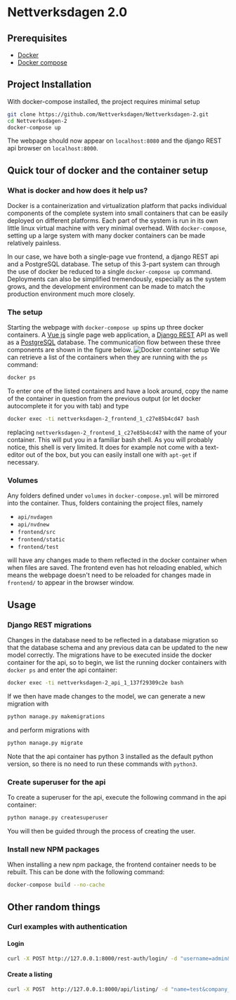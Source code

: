 # Nettverksdagen 2.0

## Prerequisites
* [Docker](https://www.docker.com/)
* [Docker compose](https://docs.docker.com/compose/)

## Project Installation
With docker-compose installed, the project requires minimal setup
```bash
git clone https://github.com/Nettverksdagen/Nettverksdagen-2.git
cd Nettverksdagen-2
docker-compose up
```
The webpage should now appear on `localhost:8080` and the django REST api browser on `localhost:8000`. 

## Quick tour of docker and the container setup
### What is docker and how does it help us?
Docker is a containerization and virtualization platform that packs individual components of the complete system into small containers that can be easily deployed on different platforms. Each part of the system is run in its own little linux virtual machine with very minimal overhead. With `docker-compose`, setting up a large system with many docker containers can be made relatively painless.

In our case, we have both a single-page vue frontend, a django REST api and a PostgreSQL database. The setup of this 3-part system can through the use of docker be reduced to a single `docker-compose up` command. Deployments can also be simplified tremendously, especially as the system grows, and the development environment can be made to match the production environment much more closely.

### The setup
Starting the webpage with `docker-compose up` spins up three docker containers.
A [Vue js](https://vuejs.org/) single page web application, a [Django REST](https://www.django-rest-framework.org/) API as well as a [PostgreSQL](https://www.postgresql.org/) database.
The communication flow between these three components are shown in the figure below.
![Docker container setup](https://i.imgur.com/0edj0Ea.png)
We can retrieve a list of the containers when they are running with the `ps` command:
```bash
docker ps
```
To enter one of the listed containers and have a look around, copy the name of the container in question from the previous output (or let docker autocomplete it for you with tab) and type 
```bash
docker exec -ti nettverksdagen-2_frontend_1_c27e85b4cd47 bash
```
replacing `nettverksdagen-2_frontend_1_c27e85b4cd47` with the name of your container.
This will put you in a familiar bash shell. As you will probably notice, this shell is very limited.
It does for example not come with a text-editor out of the box, but you can easily install one with `apt-get` if necessary.

### Volumes
Any folders defined under `volumes` in `docker-compose.yml` will be mirrored into the container. Thus, folders containing the project files, namely
* `api/nvdagen`
* `api/nvdnew`
* `frontend/src`
* `frontend/static`
* `frontend/test`

will have any changes made to them reflected in the docker container when when files are saved.
The frontend even has hot reloading enabled, which means the webpage doesn't need to be reloaded for changes made in `frontend/` to appear in the browser window.

## Usage
### Django REST migrations
Changes in the database need to be reflected in a database migration so that the database schema and any previous data can be updated to the new model correctly. The migrations have to be executed inside the docker container for the api, so to begin, we list the running docker containers with `docker ps` and enter the api container:
```bash
docker exec -ti nettverksdagen-2_api_1_137f29309c2e bash
```
If we then have made changes to the model, we can generate a new migration with
```bash
python manage.py makemigrations
```
and perform migrations with
```bash
python manage.py migrate
```
Note that the api container has python 3 installed as the default python version, so there is no need to run these commands with `python3`.

### Create superuser for the api
To create a superuser for the api, execute the following command in the api container:
```bash
python manage.py createsuperuser
```
You will then be guided through the process of creating the user. 

### Install new NPM packages
When installing a new npm package, the frontend container needs to be rebuilt.
This can be done with the following command:
```bash
docker-compose build --no-cache
```

## Other random things
### Curl examples with authentication
#### Login
```bash
curl -X POST http://127.0.0.1:8000/rest-auth/login/ -d "username=admin&password=1234"
```

#### Create a listing
```bash
curl -X POST  http://127.0.0.1:8000/api/listing/ -d "name=test&company_name=test company" -H 'Authorization: Token c56ddd032e56280827fdf4c7c2d5ab338c1a1133'
``` 
